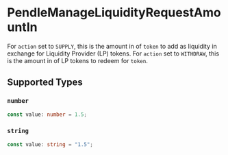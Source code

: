 # PendleManageLiquidityRequestAmountIn

For `action` set to `SUPPLY`, this is the amount in of `token` to add as liquidity in exchange for Liquidity Provider (LP) tokens. For `action` set to `WITHDRAW`, this is the amount in of LP tokens to redeem for `token`.


## Supported Types

### `number`

```typescript
const value: number = 1.5;
```

### `string`

```typescript
const value: string = "1.5";
```

